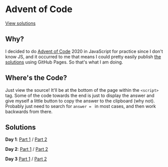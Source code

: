 # Advent of Code

[View solutions](https://jacknight.github.io/AoC)

## Why?

I decided to do [Advent of Code](https://adventofcode.com) 2020 in JavaScript for practice since I don't know JS, and it occurred to me that means I could pretty easily publish [the solutions](https://jacknight.github.io/AoC) using GitHub Pages. So that's what I am doing.

## Where's the Code?

Just view the source! It'll be at the bottom of the page within the `<script>` tag. Some of the code towards the end is just to display the answer and give myself a little button to copy the answer to the clipboard (why not). Probably just need to search for `answer = ` in most cases, and then work backwards from there.

## Solutions

**Day 1**:
[Part 1](https://jacknight.github.io/AoC/2020/Day%201/Part%201.html) /
[Part 2](https://jacknight.github.io/AoC/2020/Day%201/Part%202.html)

**Day 2**:
[Part 1](https://jacknight.github.io/AoC/2020/Day%202/Part%201.html) /
[Part 2](https://jacknight.github.io/AoC/2020/Day%202/Part%202.html)

**Day 3**
[Part 1](https://jacknight.github.io/AoC/2020/Day%203/Part%201.html) /
[Part 2](https://jacknight.github.io/AoC/2020/Day%203/Part%202.html)

